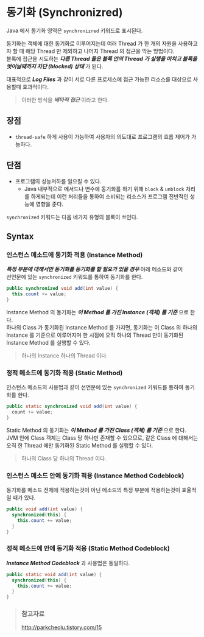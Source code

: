 # 동기화 (Synchronizred)

Java 에서 동기화 영역은 `synchronizred` 키워드로 표시된다.  

동기화는 객체에 대한 동기화로 이루어지는데 여러 Thread 가 한 개의 자원을 사용하고자 할 때 해당 Thread 만 제외하고 나머지 Thread 의 접근을 막는 방법이다.  
블록에 접근을 시도하는 _**다른 Thread 들은 블록 안의 Thread 가 실행을 마치고 블록을 벗어날때까지 차단 (blocked) 상태**_ 가 된다.

대표적으로 _**Log Files**_ 과 같이 서로 다른 프로세스에 접근 가능한 리소스를 대상으로 사용할때 효과적이다.

> 이러한 방식을 _**배타적 접근**_ 이라고 한다.

## 장점

* `thread-safe` 하게 사용이 가능하여 사용자의 의도대로 프로그램의 흐름 제어가 가능하다.  

## 단점

* 프로그램의 성능저하를 일으킬 수 있다.
  * Java 내부적으로 메서드나 변수에 동기화를 하기 위해 `block` & `unblock` 처리를 하게되는데 이런 처리들을 통하여 소비되는 리소스가 프로그램 전반적인 성능에 영향을 준다.

`synchronized` 키워드는 다음 네가지 유형의 블록이 쓰인다.

## Syntax

### 인스턴스 메소드에 동기화 적용 (Instance Method)

_**특정 부분에 대해서만 동기화를 동기화를 할 필요가 있을 경우**_ 아래 메소드와 같이  
선언문에 있는 `synchronized` 키워드를 통하여 동기화를 한다.

```java
public synchronized void add(int value) {
  this.count += value;
}
```

Instance Method 의 동기화는 _**이 Method 를 가진 Instance (객체) 를 기준**_ 으로 한다.  
하나의 Class 가 동기화된 Instance Method 를 가지면, 동기화는 이 Class 의 하나의 Instance 를 기준으로 이루어지며 한 시점에 오직 하나의 Thread 만이 동기화된 Instance Method 를 실행할 수 있다.

> 하나의 Instance 하나의 Thread 이다.

### 정적 메소드에 동기화 적용 (Static Method)

인스턴스 메소드의 사용법과 같이 선언문에 있는 `synchronized` 키워드를 통하여 동기화를 한다.

```java
public static synchronized void add(int value) {
  count += value;
}
```

Static Method 의 동기화는 _**이 Method 를 가진 Class (객체) 를 기준**_ 으로 한다.  
JVM 안에 Class 객체는 Class 당 하나만 존재할 수 있으므로, 같은 Class 에 대해서는 오직 한 Thread 에만 동기화된 Static Method 를 실행할 수 있다.

> 하나의 Class 당 하나의 Thread 이다.

### 인스턴스 메소드 안에 동기화 적용 (Instance Method Codeblock)

동기화를 메소드 전체에 적용하는것이 아닌 메소드의 특정 부분에 적용하는것이 효율적일 때가 있다.

```java
public void add(int value) {
  synchronized(this) {
    this.count += value;
  }
}
```

### 정적 메소드에 안에 동기화 적용 (Static Method Codeblock)

_**Instance Method Codeblock**_ 과 사용법은 동일하다.

```java
public static void add(int value) {
  synchronized(this) {
    this.count += value;
  }
}
```

> ### 참고자료
> <http://parkcheolu.tistory.com/15>